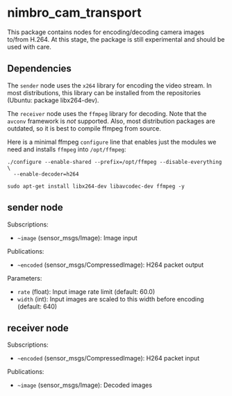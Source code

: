 
nimbro_cam_transport
====================

This package contains nodes for encoding/decoding camera images to/from H.264.
At this stage, the package is still experimental and should be used with care.

Dependencies
------------

The `sender` node uses the `x264` library for encoding the video stream. In most
distributions, this library can be installed from the repositories
(Ubuntu: package libx264-dev).

The `receiver` node uses the `ffmpeg` library for decoding. Note that the
`avconv` framework is *not* supported. Also, most distribution packages are
outdated, so it is best to compile ffmpeg from source.

Here is a minimal ffmpeg `configure` line that enables just the modules we need
and installs `ffmpeg` into `/opt/ffmpeg`:

    ./configure --enable-shared --prefix=/opt/ffmpeg --disable-everything \
      --enable-decoder=h264

```
sudo apt-get install libx264-dev libavcodec-dev ffmpeg -y
```

sender node
-----------

Subscriptions:
 - `~image` (sensor_msgs/Image): Image input

Publications:
 - `~encoded` (sensor_msgs/CompressedImage): H264 packet output

Parameters:
 - `rate` (float): Input image rate limit (default: 60.0)
 - `width` (int): Input images are scaled to this width before encoding
   (default: 640)

receiver node
-------------

Subscriptions:
 - `~encoded` (sensor_msgs/CompressedImage): H264 packet input

Publications:
 - `~image` (sensor_msgs/Image): Decoded images
